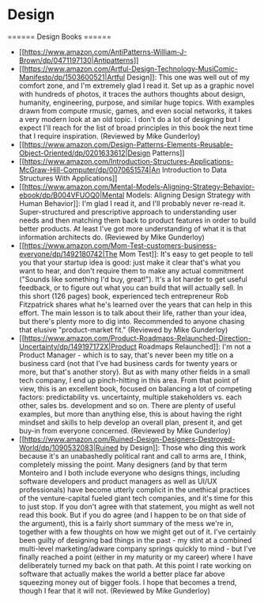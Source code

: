 # Design

====== Design Books ======

  * [[https://www.amazon.com/AntiPatterns-William-J-Brown/dp/0471197130|Antipatterns]]
  * [[https://www.amazon.com/Artful-Design-Technology-MusiComic-Manifesto/dp/1503600521|Artful Design]]: This one was well out of my comfort zone, and I'm extremely glad I read it. Set up as a graphic novel with hundreds of photos, it traces the authors thoughts about design, humanity, engineering, purpose, and similar huge topics. With examples drawn from compute rmusic, games, and even social networks, it takes a very modern look at an old topic. I don't do a lot of designing but I expect I'll reach for the list of broad principles in this book the next time that I require inspiration. (Reviewed by Mike Gunderloy)
  * [[https://www.amazon.com/Design-Patterns-Elements-Reusable-Object-Oriented/dp/0201633612|Design Patterns]]
  * [[https://www.amazon.com/Introduction-Structures-Applications-McGraw-Hill-Computer/dp/0070651574|An Introduction to Data Structures With Applications]]
  * [[https://www.amazon.com/Mental-Models-Aligning-Strategy-Behavior-ebook/dp/B004VFUOQ0|Mental Models: Aligning Design Strategy with Human Behavior]]: I'm glad I read it, and I'll probably never re-read it. Super-structured and prescriptive approach to understanding user needs and then matching them back to product features in order to build better products. At least I've got more understanding of what it is that information architects do. (Reviewed by Mike Gunderloy)
  * [[https://www.amazon.com/Mom-Test-customers-business-everyone/dp/1492180742|The Mom Test]]: It's easy to get people to tell you that your startup idea is good: just make it clear that's what you want to hear, and don't require them to make any actual commitment ("Sounds like something I'd buy, great!"). It's a lot harder to get useful feedback, or to figure out what you can build that will actually sell. In this short (126 pages) book, experienced tech entrepreneur Rob Fitzpatrick shares what he's learned over the years that can help in this effort. The main lesson is to talk about their life, rather than your idea, but there's plenty more to dig into. Recommended to anyone chasing that elusive "product-market fit." (Reviewed by Mike Gunderloy)
  * [[https://www.amazon.com/Product-Roadmaps-Relaunched-Direction-Uncertainty/dp/149197172X|Product Roadmaps Relaunched]]:     I'm not a Product Manager - which is to say, that's never been my title on a business card (not that I've had business cards for twenty years or more, but that's another story). But as with many other fields in a small tech company, I end up pinch-hitting in this area. From that point of view, this is an excellent book, focused on balancing a lot of competing factors: predictability vs. uncertainty, multiple stakeholders vs. each other, sales bs. development and so on. There are plenty of useful examples, but more than anything else, this is about having the right mindset and skills to help develop an overall plan, present it, and get buy-in from everyone concerned. (Reviewed by Mike Gunderloy)
  * [[https://www.amazon.com/Ruined-Design-Designers-Destroyed-World/dp/1090532083|Ruined by Design]]: Those who ding this work because it's an unabashedly political rant and call to arms are, I think, completely missing the point. Many designers (and by that term Monteiro and I both include everyone who designs things, including software developers and product managers as well as UI/UX professionals) have become utterly complicit in the unethical practices of the venture-capital fueled giant tech companies, and it's time for this to just stop. If you don't agree with that statement, you might as well not read this book. But if you do agree (and I happen to be on that side of the argument), this is a fairly short summary of the mess we're in, together with a few thoughts on how we might get out of it. I've certainly been guilty of designing bad things in the past - my stint at a combined multi-level marketing/adware company springs quickly to mind - but I've finally reached a point (either in my maturity or my career) where I have deliberately turned my back on that path. At this point I rate working on software that actually makes the world a better place far above squeezing money out of bigger fools. I hope that becomes a trend, though I fear that it will not. (Reviewed by Mike Gunderloy)